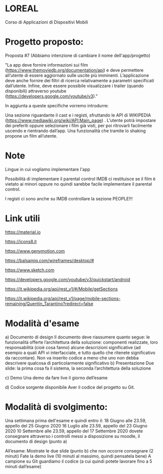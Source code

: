 # LOREAL
Corso di Applicazioni di Dispositivi Mobili 

# Progetto proposto:

Proposta #7  (Abbiamo intenzione di cambiare il nome dell'app/progetto)

"La app deve fornire informazioni sui film (https://www.themoviedb.org/documentation/api) e deve permettere all’utente di essere aggiornato sulle uscite più imminenti. L’applicazione deve anche fornire dei filtri di ricerca relativamente a parametri specificati dall’utente. Infine, deve essere possibile visualizzare i trailer (quando disponibili) attraverso youtube (https://developers.google.com/youtube/v3)."

In aggiunta a queste specifiche vorremo introdurre:

Una sezione riguardante il cast e i registi, sfruttando le API di WIKIPEDIA (https://www.mediawiki.org/wiki/API:Main_page) .
L’utente potrà impostare dei preferiti oppure selezionare i film già visti, per poi ritrovarli facilmente uscendo e rientrando dall’app.
Una funzionalità che tramite lo shaking propone un film all’utente.

# Note
Lingue in cui vogliamo implementare l'app

Possibilità di implementare il parental control IMDB ci restituisce se il film è vietato ai minori oppure no quindi sarebbe facile implementare il parental control.

I registi ci sono anche su IMDB controllare la sezione PEOPLE!!!

# Link utili

https://material.io

https://icons8.it

https://www.genymotion.com

https://balsamiq.com/wireframes/desktop/#

https://www.sketch.com

https://developers.google.com/youtube/v3/quickstart/android

https://it.wikipedia.org/api/rest_v1/#/Mobile/getSections

https://it.wikipedia.org/api/rest_v1/page/mobile-sections-remaining/Quentin_Tarantino?redirect=false
# Modalità d'esame

a) Documento di design 
Il documento deve riassumere quanto segue:
le funzionalità offerte
l’architettura della soluzione: componenti realizzate, loro responsabilità (cioè cosa fanno) alcune descrizioni significative (ad esempio a quali API vi interfacciate, e tutto quello che ritenete significativo da raccontare). Non va inserito codice a meno che uno non debba descrivere qualcosa di particolarmente significativo
b) Presentazione 
Due slide: la prima cosa fa il sistema, la seconda l’architettura della soluzione

c) Demo
Una demo da fare live il giorno dell’esame

d) Codice sorgente disponibile
Aver il codice del progetto su Git.


# Modalità di svolgimento:

Una settimana prima dell'esame e quindi entro il:
18 Giugno alle 23.59, appello del 25 Giugno 2020
16 Luglio alle 23.59, appello del 23 Giugno 2020
10 Settembre alle 23.59, appello del 17 Settembre 2020
dovete consegnare attraverso i controlli messi a disposizione su moodle, il documento di design (punto a)

All’esame:
Mostrate le due slide (punto b) che non occorre consegnare (2 minuti)
Fate la demo live (10 minuti al massimo, quindi pensatela bene)
A campione su Git guardiamo il codice (a cui quindi potete lavorare fino a 5 minuti dall’esame)
